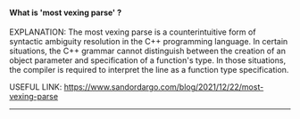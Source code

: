 #### What is 'most vexing parse' ?

EXPLANATION: The most vexing parse is a counterintuitive form of syntactic ambiguity resolution in the C++ programming language. In certain situations, the C++ grammar cannot distinguish between the creation of an object parameter and specification of a function's type. In those situations, the compiler is required to interpret the line as a function type specification.


USEFUL LINK: https://www.sandordargo.com/blog/2021/12/22/most-vexing-parse

-------------------------------------------------------------


